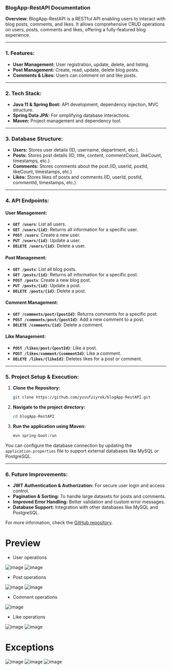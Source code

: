 ### BlogApp-RestAPI Documentation

**Overview:**
BlogApp-RestAPI is a RESTful API enabling users to interact with blog posts, comments, and likes. It allows comprehensive CRUD operations on users, posts, comments and likes, offering a fully-featured blog experience.

---

### **1. Features:**
- **User Management:** User registration, update, delete, and listing.
- **Post Management:** Create, read, update, delete blog posts.
- **Comments & Likes:** Users can comment on and like posts.

---

### **2. Tech Stack:**
- **Java 11 & Spring Boot:** API development, dependency injection, MVC structure.
- **Spring Data JPA:** For simplifying database interactions.
- **Maven:** Project management and dependency tool.

---

### **3. Database Structure:**

- **Users:** Stores user details (ID, username, department, etc.).
- **Posts:** Stores post details (ID, title, content, commentCount, likeCount, timestamps, etc.).
- **Comments:** Stores comments about the post.(ID, userId, postId, likeCount, timestamps, etc.)
- **Likes:** Stores likes of posts and comments.(ID, userId, postId, commentId, timestamps, etc.)

---

### **4. API Endpoints:**

#### **User Management:**
- **`GET /users`**: List all users.
- **`GET /users/{id}`**: Returns all information for a specific user.
- **`POST /users`**: Create a new user.
- **`PUT /users/{id}`**: Update a user.
- **`DELETE /users/{id}`**: Delete a user.

#### **Post Management:**
- **`GET /posts`**: List all blog posts.
- **`GET /posts/{id}`**: Returns all information for a specific post.
- **`POST /posts`**: Create a new blog post.
- **`PUT /posts/{id}`**: Update a post.
- **`DELETE /posts/{id}`**: Delete a post.

#### **Comment Management:**
- **`GET /comments/post/{postId}`**: Returns comments for a specific post.
- **`POST /comments/post/{postId}`**: Add a new comment to a post.
- **`DELETE /comments/{id}`**: Delete a comment.

#### **Like Management:**
- **`POST /likes/post/{postId}`**: Like a post.
- **`POST /likes/comment/{commentId}`**: Like a comment.
- **`DELETE /likes/{likeId}`**: Deletes likes for a post or comment.

---

### **5. Project Setup & Execution:**

1. **Clone the Repository:**
   ```bash
   git clone https://github.com/yusufziyrek/blogApp-RestAPI.git
   ```

2. **Navigate to the project directory:**
   ```bash
   cd blogApp-RestAPI
   ```

3. **Run the application using Maven:**
   ```bash
   mvn spring-boot:run
   ```

You can configure the database connection by updating the `application.properties` file to support external databases like MySQL or PostgreSQL.

---

### **6. Future Improvements:**

- **JWT Authentication & Authorization:** For secure user login and access control.
- **Pagination & Sorting:** To handle large datasets for posts and comments.
- **Improved Error Handling:** Better validation and custom error messages.
- **Database Support:** Integration with other databases like MySQL and PostgreSQL.

For more information, check the [GitHub repository](https://github.com/yusufziyrek/blogApp-RestAPI).

#

 # Preview
- User operations

![image](https://github.com/user-attachments/assets/a8a09b5a-94e5-4e8b-ade1-f8bac036179c)
![image](https://github.com/user-attachments/assets/4d66e2d6-0960-47fc-b13c-b38e7c5d6398)


- Post operations

![image](https://github.com/user-attachments/assets/441e6a13-492a-4ef0-b976-0d3581c3b2ff)
![image](https://github.com/user-attachments/assets/40fd4bb3-1add-4d2f-9ec0-8ff357b93482)


- Comment operations

![image](https://github.com/user-attachments/assets/3fc2acf3-7364-4b43-bff1-a34a512528e7)


- Like operations

![image](https://github.com/user-attachments/assets/5c12f27f-108f-42d5-b0b7-870712f5082a)
![image](https://github.com/user-attachments/assets/f9352ad7-c895-49e9-836a-78ecace5cc81)


# Exceptions

![image](https://github.com/user-attachments/assets/5db2353d-f1c6-40f9-a8d0-f46aff37e883)
![image](https://github.com/user-attachments/assets/89a12d46-acdb-4154-90c4-5ac832e6f09c)
![image](https://github.com/user-attachments/assets/4a4a887c-c8be-49ae-91b7-7332972710b5)











